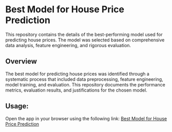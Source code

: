 # Best Model for House Price Prediction

This repository contains the details of the best-performing model used for predicting house prices. The model was selected based on comprehensive data analysis, feature engineering, and rigorous evaluation.

## Overview

The best model for predicting house prices was identified through a systematic process that included data preprocessing, feature engineering, model training, and evaluation. This repository documents the performance metrics, evaluation results, and justifications for the chosen model.


## Usage:

Open the app in your browser using the following link: [Best Model for House Price Prediction](https://bestmodel-team17.streamlit.app/)

